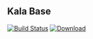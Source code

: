 ## Kala Base

[![Build Status](https://travis-ci.com/Glavo/kala-base.svg?branch=master)](https://travis-ci.com/Glavo/kala-base)
[ ![Download](https://api.bintray.com/packages/glavo/maven/kala-base/images/download.svg) ](https://bintray.com/glavo/maven/kala-base/_latestVersion)


